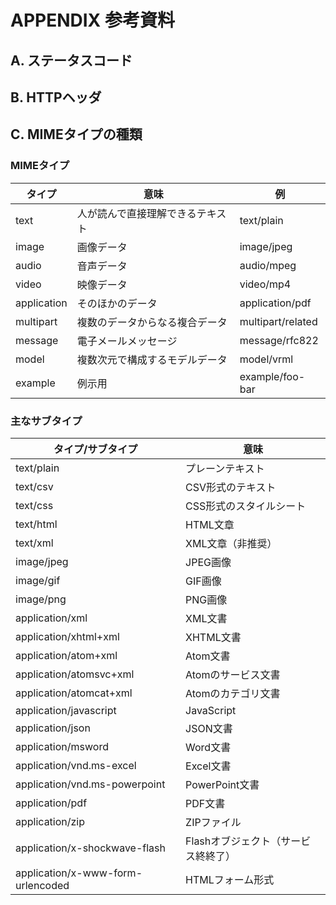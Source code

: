 # APPENDIX 参考資料


## A. ステータスコード


## B. HTTPヘッダ


## C. MIMEタイプの種類

### MIMEタイプ

| タイプ      | 意味                             | 例                |
| ----------- | -------------------------------- | ----------------- |
| text        | 人が読んで直接理解できるテキスト | text/plain        |
| image       | 画像データ                       | image/jpeg        |
| audio       | 音声データ                       | audio/mpeg        |
| video       | 映像データ                       | video/mp4         |
| application | そのほかのデータ                 | application/pdf   |
| multipart   | 複数のデータからなる複合データ   | multipart/related |
| message     | 電子メールメッセージ             | message/rfc822    |
| model       | 複数次元で構成するモデルデータ   | model/vrml        |
| example     | 例示用                           | example/foo-bar   |

### 主なサブタイプ

| タイプ/サブタイプ | 意味                    |
| ----------------- | ----------------------- |
| text/plain        | プレーンテキスト        |
| text/csv          | CSV形式のテキスト       |
| text/css          | CSS形式のスタイルシート |
| text/html         | HTML文章                |
| text/xml          | XML文章（非推奨）       |
| image/jpeg        | JPEG画像                |
| image/gif         | GIF画像                 |
| image/png         | PNG画像                 |
| application/xml   | XML文書                 |
| application/xhtml+xml | XHTML文書           |
| application/atom+xml  | Atom文書            |
| application/atomsvc+xml | Atomのサービス文書  |
| application/atomcat+xml | Atomのカテゴリ文書  |
| application/javascript  | JavaScript       |
| application/json  | JSON文書                 |
| application/msword | Word文書                 |
| application/vnd.ms-excel | Excel文書          |
| application/vnd.ms-powerpoint | PowerPoint文書 |
| application/pdf | PDF文書          |
| application/zip | ZIPファイル   |
| application/x-shockwave-flash | Flashオブジェクト（サービス終終了） |
| application/x-www-form-urlencoded | HTMLフォーム形式  |
